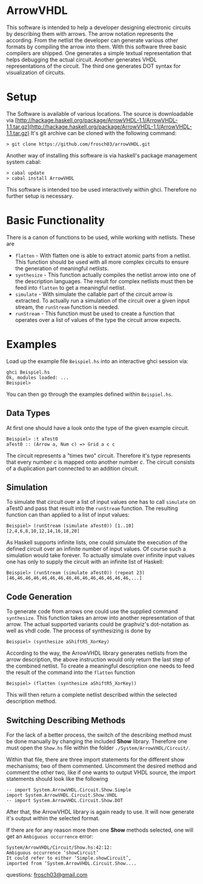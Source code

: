 ArrowVHDL
=========

This software is intended to help a developer designing electronic
circuits by describing them with arrows. The arrow notation represents
the according. From the netlist the developer can generate various
other formats by compiling the arrow into them. With this software
three basic compilers are shipped. One generates a simple textual
representation that helps debugging the actual circuit. Another
generates VHDL representations of the circuit. The third one generates
DOT syntax for visualization of circuits.

# Setup #

The Software is available of various locations. The source is downloadable via [http://hackage.haskell.org/package/ArrowVHDL-1.1/ArrowVHDL-1.1.tar.gz](http://hackage.haskell.org/package/ArrowVHDL-1.1/ArrowVHDL-1.1.tar.gz)
It's git archive can be cloned with the following command:

    > git clone https://github.com/frosch03/arrowVHDL.git

Another way of installing this software is via haskell's package
management system cabal:

    > cabal update
    > cabal install ArrowVHDL

This software is intended too be used interactively within
ghci. Therefore no further setup is necessary.

# Basic Functionality #

There is a canon of functions to be used, while working with
netlists. These are

* `flatten` - With flatten one is able to extract atomic parts from a
  netlist. This function should be used with all more complex circuits
  to ensure the generation of meaningful netlists.
* `synthesize` - This function actually compiles the netlist arrow
  into one of the description languages. The result for complex
  netlists must then be feed into `flatten` to get a meaningful
  netlist.
* `simulate` - With simulate the callable part of the circuit arrow is
  extracted. To actually run a simulation of the circuit over a given
  input stream, the `runStream` function is needed.
* `runStream` - This function must be used to create a function that
  operates over a list of values of the type the circuit arrow
  expects.

# Examples #

Load up the example file `Beispiel.hs` into an interactive ghci
session via:

    ghci Beispiel.hs
    Ok, modules loaded: ...
    Beispiel> 
    
You can then go through the examples defined within `Beispiel.hs`.

## Data Types  ##

At first one should have a look onto the type of the given example
circuit. 

    Beispiel> :t aTest0
    aTest0 :: (Arrow a, Num c) => Grid a c c

The circuit represents a "times two" circuit. Therefore it's type
represents that every number *c* is mapped onto another number
*c*. The circuit consists of a duplication part connected to an
addition circuit.


## Simulation ##

To simulate that circuit over a list of input values one has to call
`simulate` on aTest0 and pass that result into the `runStream`
function. The resulting function can than applied to a list of input
values:

    Beispiel> (runStream (simulate aTest0)) [1..10]
    [2,4,6,8,10,12,14,16,18,20]

As Haskell supports infinite lists, one could simulate the execution
of the defined circuit over an infinite number of input values. Of
course such a simulation would take forever. To actually simulate over
infinite input values one has only to supply the circuit with an
infinite list of Haskell:

    Beispiel> (runStream (simulate aTest0)) (repeat 23)
    [46,46,46,46,46,46,46,46,46,46,46,46,46,46,46,...]

## Code Generation ##

To generate code from arrows one could use the supplied command
`synthesize`. This function takes an arrow into another representation
of that arrow. The actual supported variants could be graphviz's
dot-notation as well as vhdl code. The process of synthesizing is done
by

    Beispiel> (synthesize aShiftR5_XorKey)

According to the way, the ArrowVHDL library generates netlists from
the arrow description, the above instruction would only return the
last step of the combined netlist. To create a meaningful description
one needs to feed the result of the command into the `flatten`
function

    Beispiel> (flatten (synthesize aShiftR5_XorKey))

This will then return a complete netlist described within the selected
description method.

## Switching Describing Methods ##

For the lack of a better process, the switch of the describing method
must be done manually by changing the included **Show**
library. Therefore one must open the `Show.hs` file within the folder
`./System/ArrowVHDL/Circuit/`.

Within that file, there are three import statements for the different
show mechanisms; two of them commented. Uncomment the desired method
and comment the other two, like if one wants to output VHDL source,
the import statements should look like the following

    -- import System.ArrowVHDL.Circuit.Show.Simple
    import System.ArrowVHDL.Circuit.Show.VHDL
    -- import System.ArrowVHDL.Circuit.Show.DOT


After that, the ArrowVHDL library is again ready to use. It will now 
generate it's output within the selected format.

If there are for any reason more then one **Show** methods selected,
one will get an `Ambiguous occurrence` error:

    System/ArrowVHDL/Circuit/Show.hs:42:12:
    Ambiguous occurrence ‘showCircuit’
    It could refer to either ‘Simple.showCircuit’,
    imported from ‘System.ArrowVHDL.Circuit.Show....







questions: frosch03@gmail.com
